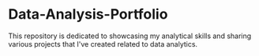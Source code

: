 # Data-Analysis-Portfolio
This repository is dedicated to showcasing my analytical skills and sharing various projects that I've created related to data analytics. 
